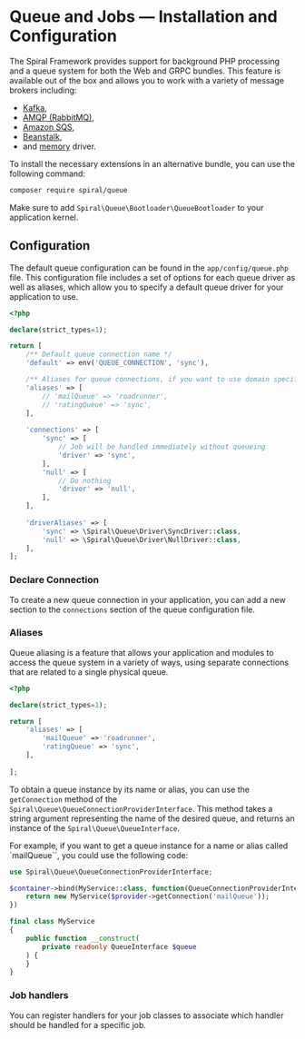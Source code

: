 # Queue and Jobs — Installation and Configuration

The Spiral Framework provides support for background PHP processing and a queue system for both the Web and GRPC
bundles. This feature is available out of the box and allows you to work with a variety of message brokers including:

- [Kafka](https://roadrunner.dev/docs/plugins-jobs/2.x/en#kafka-driver),
- [AMQP (RabbitMQ)](https://roadrunner.dev/docs/plugins-jobs/2.x/en#amqp-driver),
- [Amazon SQS](https://roadrunner.dev/docs/plugins-jobs/2.x/en#sqs-driver),
- [Beanstalk](https://roadrunner.dev/docs/plugins-jobs/2.x/en#beanstalk-driver),
- and [memory](https://roadrunner.dev/docs/plugins-jobs/2.x/en#memory-driver) driver.

To install the necessary extensions in an alternative bundle, you can use the following command:

```bash
composer require spiral/queue
```

Make sure to add `Spiral\Queue\Bootloader\QueueBootloader` to your application kernel.

## Configuration

The default queue configuration can be found in the `app/config/queue.php` file. This configuration file includes a set
of
options for each queue driver as well as aliases, which allow you to specify a default queue driver for your application
to use.

```php
<?php

declare(strict_types=1);

return [
    /** Default queue connection name */
    'default' => env('QUEUE_CONNECTION', 'sync'),

    /** Aliases for queue connections, if you want to use domain specific queues */
    'aliases' => [
        // 'mailQueue' => 'roadrunner',
        // 'ratingQueue' => 'sync',
    ],
    
    'connections' => [
        'sync' => [
            // Job will be handled immediately without queueing
            'driver' => 'sync',
        ],
        'null' => [
            // Do nothing
            'driver' => 'null',
        ],
    ],
    
    'driverAliases' => [
        'sync' => \Spiral\Queue\Driver\SyncDriver::class,
        'null' => \Spiral\Queue\Driver\NullDriver::class,
    ],
];
```

### Declare Connection

To create a new queue connection in your application, you can add a new section to the `connections` section of the queue
configuration file.

### Aliases

Queue aliasing is a feature that allows your application and modules to access the queue system in a variety of ways, 
using separate connections that are related to a single physical queue.

```php
<?php

declare(strict_types=1);

return [
    'aliases' => [
        'mailQueue' => 'roadrunner',
        'ratingQueue' => 'sync',
    ],
    
];
```

To obtain a queue instance by its name or alias, you can use the `getConnection` method of the 
`Spiral\Queue\QueueConnectionProviderInterface`. This method takes a string argument representing the name of the 
desired queue, and returns an instance of the `Spiral\Queue\QueueInterface`.

For example, if you want to get a queue instance for a name or alias called `mailQueue``, you could use the 
following code:

```php
use Spiral\Queue\QueueConnectionProviderInterface;

$container->bind(MyService::class, function(QueueConnectionProviderInterface $provider) {
    return new MyService($provider->getConnection('mailQueue'));
})
```

```php
final class MyService
{
    public function __construct(
        private readonly QueueInterface $queue
    ) {
    }
}
```

### Job handlers

You can register handlers for your job classes to associate which handler should be handled for a specific job.
